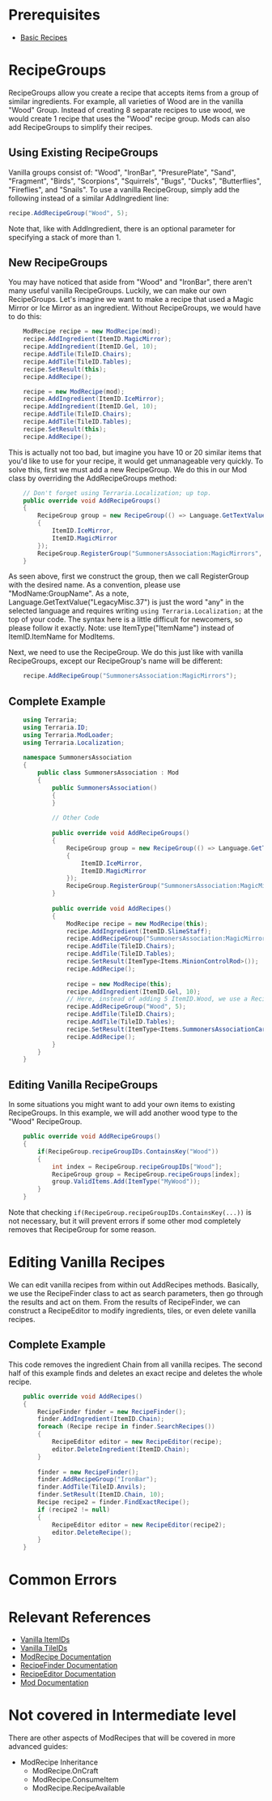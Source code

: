 # Prerequisites 
* [Basic Recipes](Basic-Recipes)

# RecipeGroups
RecipeGroups allow you create a recipe that accepts items from a group of similar ingredients. For example, all varieties of Wood are in the vanilla "Wood" Group. Instead of creating 8 separate recipes to use wood, we would create 1 recipe that uses the "Wood" recipe group. Mods can also add RecipeGroups to simplify their recipes.

## Using Existing RecipeGroups
Vanilla groups consist of: "Wood", "IronBar", "PresurePlate", "Sand", "Fragment", "Birds", "Scorpions", "Squirrels", "Bugs", "Ducks", "Butterflies", "Fireflies", and "Snails". To use a vanilla RecipeGroup, simply add the following instead of a similar AddIngredient line:
```csharp
recipe.AddRecipeGroup("Wood", 5);
```
Note that, like with AddIngredient, there is an optional parameter for specifying a stack of more than 1.

## New RecipeGroups
You may have noticed that aside from "Wood" and "IronBar", there aren't many useful vanilla RecipeGroups. Luckily, we can make our own RecipeGroups. Let's imagine we want to make a recipe that used a Magic Mirror or Ice Mirror as an ingredient. Without RecipeGroups, we would have to do this:
```csharp
    ModRecipe recipe = new ModRecipe(mod);
    recipe.AddIngredient(ItemID.MagicMirror);
    recipe.AddIngredient(ItemID.Gel, 10);
    recipe.AddTile(TileID.Chairs);
    recipe.AddTile(TileID.Tables);
    recipe.SetResult(this);
    recipe.AddRecipe();

    recipe = new ModRecipe(mod);
    recipe.AddIngredient(ItemID.IceMirror);
    recipe.AddIngredient(ItemID.Gel, 10);
    recipe.AddTile(TileID.Chairs);
    recipe.AddTile(TileID.Tables);
    recipe.SetResult(this);
    recipe.AddRecipe();
```
This is actually not too bad, but imagine you have 10 or 20 similar items that you'd like to use for your recipe, it would get unmanageable very quickly. To solve this, first we must add a new RecipeGroup. We do this in our Mod class by overriding the AddRecipeGroups method:
```csharp
    // Don't forget using Terraria.Localization; up top.
    public override void AddRecipeGroups()
    {
    	RecipeGroup group = new RecipeGroup(() => Language.GetTextValue("LegacyMisc.37") + " Magic Mirror", new int[]
    	{
    		ItemID.IceMirror,
    		ItemID.MagicMirror
    	});
    	RecipeGroup.RegisterGroup("SummonersAssociation:MagicMirrors", group);
    }
```
As seen above, first we construct the group, then we call RegisterGroup with the desired name. As a convention, please use "ModName:GroupName". As a note, Language.GetTextValue("LegacyMisc.37") is just the word "any" in the selected language and requires writing `using Terraria.Localization;` at the top of your code. The syntax here is a little difficult for newcomers, so please follow it exactly. Note: use ItemType("ItemName") instead of ItemID.ItemName for ModItems.

Next, we need to use the RecipeGroup. We do this just like with vanilla RecipeGroups, except our RecipeGroup's name will be different:
```csharp
    recipe.AddRecipeGroup("SummonersAssociation:MagicMirrors");
```
## Complete Example
```csharp
    using Terraria;
    using Terraria.ID;
    using Terraria.ModLoader;
    using Terraria.Localization;
    
    namespace SummonersAssociation
    {
    	public class SummonersAssociation : Mod
    	{
    		public SummonersAssociation()
    		{
    		}
    
    		// Other Code
    
    		public override void AddRecipeGroups()
    		{
    			RecipeGroup group = new RecipeGroup(() => Language.GetTextValue("LegacyMisc.37") + " Magic Mirror", new int[]
    			{
    				ItemID.IceMirror,
    				ItemID.MagicMirror
    			});
    			RecipeGroup.RegisterGroup("SummonersAssociation:MagicMirrors", group);
    		}
    
    		public override void AddRecipes()
    		{
    			ModRecipe recipe = new ModRecipe(this);
    			recipe.AddIngredient(ItemID.SlimeStaff);
    			recipe.AddRecipeGroup("SummonersAssociation:MagicMirrors");
    			recipe.AddTile(TileID.Chairs);
    			recipe.AddTile(TileID.Tables);
    			recipe.SetResult(ItemType<Items.MinionControlRod>());
    			recipe.AddRecipe();
    
    			recipe = new ModRecipe(this);
    			recipe.AddIngredient(ItemID.Gel, 10);
    			// Here, instead of adding 5 ItemID.Wood, we use a RecipeGroup to specify all types of Wood in a single recipe.
    			recipe.AddRecipeGroup("Wood", 5);
    			recipe.AddTile(TileID.Chairs);
    			recipe.AddTile(TileID.Tables);
    			recipe.SetResult(ItemType<Items.SummonersAssociationCard>());
    			recipe.AddRecipe();
    		}
    	}
    }
```
## Editing Vanilla RecipeGroups
In some situations you might want to add your own items to existing RecipeGroups. In this example, we will add another wood type to the "Wood" RecipeGroup.
```csharp
    public override void AddRecipeGroups()
    {
    	if(RecipeGroup.recipeGroupIDs.ContainsKey("Wood"))
    	{
    		int index = RecipeGroup.recipeGroupIDs["Wood"];
    		RecipeGroup group = RecipeGroup.recipeGroups[index];
    		group.ValidItems.Add(ItemType("MyWood"));
    	}
    }
```
Note that checking `if(RecipeGroup.recipeGroupIDs.ContainsKey(...))` is not necessary, but it will prevent errors if some other mod completely removes that RecipeGroup for some reason.

# Editing Vanilla Recipes
We can edit vanilla recipes from within out AddRecipes methods. Basically, we use the RecipeFinder class to act as search parameters, then go through the results and act on them. From the results of RecipeFinder, we can construct a RecipeEditor to modify ingredients, tiles, or even delete vanilla recipes.

## Complete Example
This code removes the ingredient Chain from all vanilla recipes. The second half of this example finds and deletes an exact recipe and deletes the whole recipe.
```csharp
    public override void AddRecipes()
    {
    	RecipeFinder finder = new RecipeFinder();
    	finder.AddIngredient(ItemID.Chain);
    	foreach (Recipe recipe in finder.SearchRecipes())
    	{
    		RecipeEditor editor = new RecipeEditor(recipe);
    		editor.DeleteIngredient(ItemID.Chain);
    	}
    
    	finder = new RecipeFinder();
    	finder.AddRecipeGroup("IronBar");
    	finder.AddTile(TileID.Anvils);
    	finder.SetResult(ItemID.Chain, 10);
    	Recipe recipe2 = finder.FindExactRecipe();
    	if (recipe2 != null)
    	{
    		RecipeEditor editor = new RecipeEditor(recipe2);
    		editor.DeleteRecipe();
    	}
    }
```
# Common Errors

# Relevant References
* [Vanilla ItemIDs](https://github.com/bluemagic123/tModLoader/wiki/Vanilla-Item-IDs)
* [Vanilla TileIDs](https://github.com/bluemagic123/tModLoader/wiki/Vanilla-Tile-IDs)
* [ModRecipe Documentation](http://blushiemagic.github.io/tModLoader/html/class_terraria_1_1_mod_loader_1_1_mod_recipe.html)
* [RecipeFinder Documentation](http://blushiemagic.github.io/tModLoader/html/class_terraria_1_1_mod_loader_1_1_recipe_finder.html)
* [RecipeEditor Documentation](http://blushiemagic.github.io/tModLoader/html/class_terraria_1_1_mod_loader_1_1_recipe_editor.html)
* [Mod Documentation](http://blushiemagic.github.io/tModLoader/html/class_terraria_1_1_mod_loader_1_1_mod.html)

# Not covered in Intermediate level
There are other aspects of ModRecipes that will be covered in more advanced guides:
* ModRecipe Inheritance
  * ModRecipe.OnCraft
  * ModRecipe.ConsumeItem
  * ModRecipe.RecipeAvailable